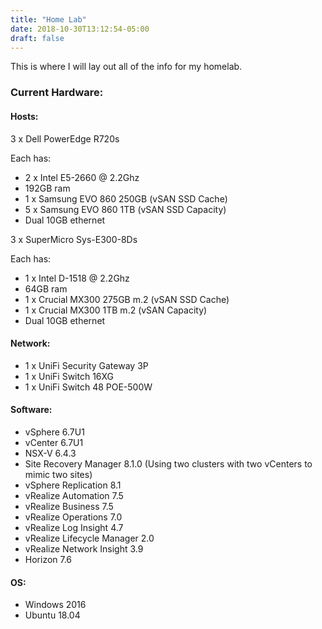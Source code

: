 ```yaml
---
title: "Home Lab"
date: 2018-10-30T13:12:54-05:00
draft: false
---
```


This is where I will lay out all of the info for my homelab.<p>

<h3>Current Hardware:</h3><p>

<h4>Hosts:</h4><p>

3 x Dell PowerEdge R720s<p>
    Each has:<p>
        <ul>
        <li>2 x Intel E5-2660 @ 2.2Ghz
        <li>192GB ram
        <li>1 x Samsung EVO 860 250GB (vSAN SSD Cache)
        <li>5 x Samsung EVO 860 1TB (vSAN SSD Capacity)
        <li>Dual 10GB ethernet
        </ul>

3 x SuperMicro Sys-E300-8Ds<p>
    Each has:<p>
        <ul>
        <li>1 x Intel D-1518 @ 2.2Ghz
        <li>64GB ram
        <li>1 x Crucial MX300 275GB m.2 (vSAN SSD Cache)
        <li>1 x Crucial MX300 1TB m.2 (vSAN Capacity)
        <li>Dual 10GB ethernet
        </ul>

<h4>Network:</h4><p>

<ul>
<li>1 x UniFi Security Gateway 3P
<li>1 x UniFi Switch 16XG
<li>1 x UniFi Switch 48 POE-500W
</ul>

<h4>Software:</h4><p>

<ul>
<li>vSphere 6.7U1
<li>vCenter 6.7U1
<li>NSX-V 6.4.3
<li>Site Recovery Manager 8.1.0 (Using two clusters with two vCenters to mimic two sites)
<li>vSphere Replication 8.1
<li>vRealize Automation 7.5
<li>vRealize Business 7.5
<li>vRealize Operations 7.0
<li>vRealize Log Insight 4.7
<li>vRealize Lifecycle Manager 2.0
<li>vRealize Network Insight 3.9
<li>Horizon 7.6
</ul>

<h4>OS:</h4><p>

<ul>
<li>Windows 2016
<li>Ubuntu 18.04
</ul>